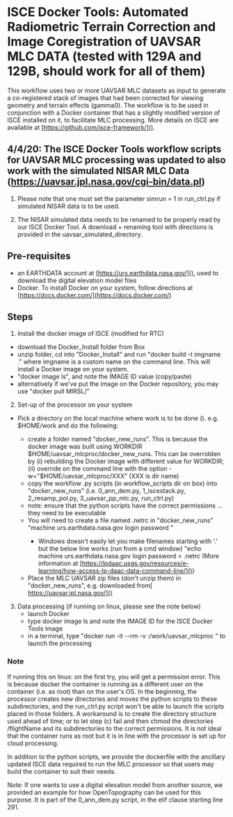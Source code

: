 # ISCE Docker Tools: Automated Radiometric Terrain Correction and Image Coregistration of UAVSAR MLC DATA (tested with 129A and 129B, should work for all of them)

This workflow uses two or more UAVSAR MLC datasets as input to generate a co-registered stack of images that had been corrected for viewing geometry and terrain effects (gamma0).
The workflow is to be used in conjunction with a Docker container that has a slightly modified version of ISCE installed on it, to facilitate MLC processing. More details on ISCE are available at [https://github.com/isce-framework/]().

## 4/4/20: The ISCE Docker Tools workflow scripts for UAVSAR MLC processing was updated to also work with the simulated NISAR MLC Data (https://uavsar.jpl.nasa.gov/cgi-bin/data.pl)

1. Please note that one must set the parameter simrun = 1 in run_ctrl.py if simulated NISAR data is to be used.

2. The NISAR simulated data needs to be renamed to be properly read by our ISCE Docker Tool. A download + renaming tool with directions is provided in the uavsar_simulated_directory.

## Pre-requisites
- an EARTHDATA account at [https://urs.earthdata.nasa.gov/](), used to download the digital elevation model files
- Docker. To install Docker on your system, follow directions at [https://docs.docker.com/](https://docs.docker.com/)

## Steps
1. Install the docker image of ISCE (modified for RTC)
  - download the Docker_Install folder from Box
  - unzip folder, cd into "Docker_Install" and run "docker build -t imgname ." where imgname is a custom name on the command line. This will install a Docker image on your system. 
  - "docker image ls", and note the IMAGE ID value (copy/paste)
  - alternatively if we've put the image on the Docker repository, you may use "docker pull MIRSL/"

2. Set-up of the processor on your system
  - Pick a directory on the local machine where work is to be done (<localdir>). e.g.  $HOME/work and do the following:
     - create a folder named "docker_new_runs". This is because the docker image was built using WORKDIR $HOME/uavsar_mlcproc/docker_new_runs. 
        This can be overridden by (i) rebuilding the Docker image with different value for WORKDIR; (ii) override on the command line with the option -w="$HOME/uavsar_mlcproc/XXX" (XXX is dir name)
     - copy the workflow .py scripts (in workflow_scripts dir on box) into "docker_new_runs" (i.e. 0_ann_dem.py, 1_iscestack.py, 2_resamp_pol.py, 3_uavsar_pp_mlc.py, run_ctrl.py)
     - note: ensure that the python scripts have the correct permissions ... they need to be executable
     - You will need to create a file named .netrc in "docker_new_runs"
        "machine urs.earthdata.nasa.gov login <login> password <password>"
        - Windows doesn't easily let you make filenames starting with '.' but the below line works (run from a cmd window)
        "echo machine urs.earthdata.nasa.gov login <login> password <password> > .netrc
         (More information at [https://lpdaac.usgs.gov/resources/e-learning/how-access-lp-daac-data-command-line/]())
     - Place the MLC UAVSAR zip files (don't unzip them) in "docker_new_runs", e.g. downloaded from[ https://uavsar.jpl.nasa.gov/]()

3. Data processing (if running on linux, please see the note below)
    - launch Docker
    - type docker image ls and note the IMAGE ID for the ISCE Docker Tools image
    - in a terminal, type "docker run -it --rm -v <localdir>:/work/uavsar_mlcproc <IMAGE ID>" to launch the processing
 
  ### Note

If running this on linux: on the first try, you will get a permission error. This is because docker the container is running as a different user on the container (i.e. as root) than on the user's OS. In the beginning, the processor creates new directories and moves the python scripts to these subdirectories, and the run_ctrl.py script won't be able to launch the scripts placed in those folders. A workaround is to create the directory structure used ahead of time; or to let step (c) fail and then chmod the directories  <localdir>/flightName and its subdirectories to the correct permissions. It is not ideal that the container runs as root but it is in line with the processor is set up for cloud processing. 

In addition to the python scripts, we provide the dockerfile with the ancillary updated ISCE data required to run the MLC processor so that users may build the container to suit their needs.

Note: If one wants to use a digital elevation model from another source, we provided an example for how OpenTopography can be used for this purpose. It is part of the 0_ann_dem.py script, in the elif clause starting line 291.

